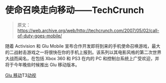 # 使命召唤走向移动——TechCrunch

> 原文：<https://web.archive.org/web/http://techcrunch.com/2007/05/02/call-of-duty-goes-mobile/>

随着 Activision 和 Glu Mobile 宣布合作开发即将到来的手机使命召唤游戏，最大的二战射击游戏之一将很快在你的手机上报到。该系列以其电影风格的第二次世界大战而闻名，在包括 Xbox 360 和 PS3 在内的 PC 和控制台系统上广受欢迎，并将于今年晚些时候推出 Glu 移动版本。

[Glu 移动](https://web.archive.org/web/20220809173107/http://www.glu.com/)T3[动视](https://web.archive.org/web/20220809173107/http://www.activision.com/)